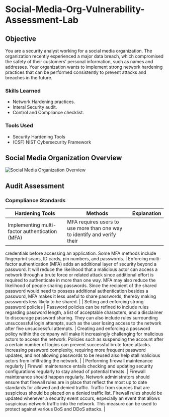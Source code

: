 # Social-Media-Org-Vulnerability-Assessment-Lab

## Objective
You are a security analyst working for a social media organization. The organization recently experienced a major data breach, which compromised the safety of their customers’ personal information, such as names and addresses. Your organization wants to implement strong network hardening practices that can be performed consistently to prevent attacks and breaches in the future. 

### Skills Learned

- Network Hardening practices.
- Interal Security audit.
- Control and Compliance checklist.

### Tools Used

- Security Hardening Tools
- (CSF) NIST Cybersecurity Framework

## Social Media Organization Overview
![Social Media Organization Overview](https://github.com/JudahK96/Social-Media-Org-Vulnerabilit-Assessment-Lab/assets/170769994/bf8cedae-b1cf-4918-844b-592e4d615ac0)


## Audit Assessment
### Copmpliance Standards
| Hardening Tools | Methods | Explanation |
|----------------|---------------|-------------|
| Implementing multi-factor authentication (MFA) | MFA requires users to use more than one way to identify and verify their
credentials before accessing an application. Some MFA methods include
fingerprint scans, ID cards, pin numbers, and passwords. | Enforcing multi-factor authentication (MFA) adds an additional layer of security
beyond a password. It will reduce the likelihood that a malicious actor can
access a network through a brute force or related attack since additional effort
is required to authenticate in more than one way. MFA may also reduce the
likelihood of people sharing passwords. Since the recipient of the shared
password would need to possess additional authentication besides a password,
MFA makes it less useful to share passwords, thereby making passwords less
likely to be shared. |
| Setting and enforcing strong password policies | Password policies can be refined to include rules regarding password length, a
list of acceptable characters, and a disclaimer to discourage password sharing.
They can also include rules surrounding unsuccessful login attempts, such as
the user losing access to the network after five unsuccessful attempts. | Creating and enforcing a password policy within the company will make it
increasingly challenging for malicious actors to access the network. Policies
such as suspending the account after a certain number of logins can prevent
successful brute force attacks. Increasing password complexity, requiring more
frequent password updates, and not allowing passwords to be reused also help
stall malicious actors from infiltrating the network. |
| Performing firewall maintenance regularly | Firewall maintenance entails checking and updating security configurations
regularly to stay ahead of potential threats. | Firewall maintenance should happen regularly. Network administrators should
ensure that firewall rules are in place that reflect the most up to date standards
for allowed and denied traffic. Traffic from sources that are suspicious should be
placed on a denied traffic list. Firewall rules should be updated whenever a
security event occurs, especially an event that allows suspicious network traffic
into the network. This measure can be used to protect against various DoS and
DDoS attacks. |
